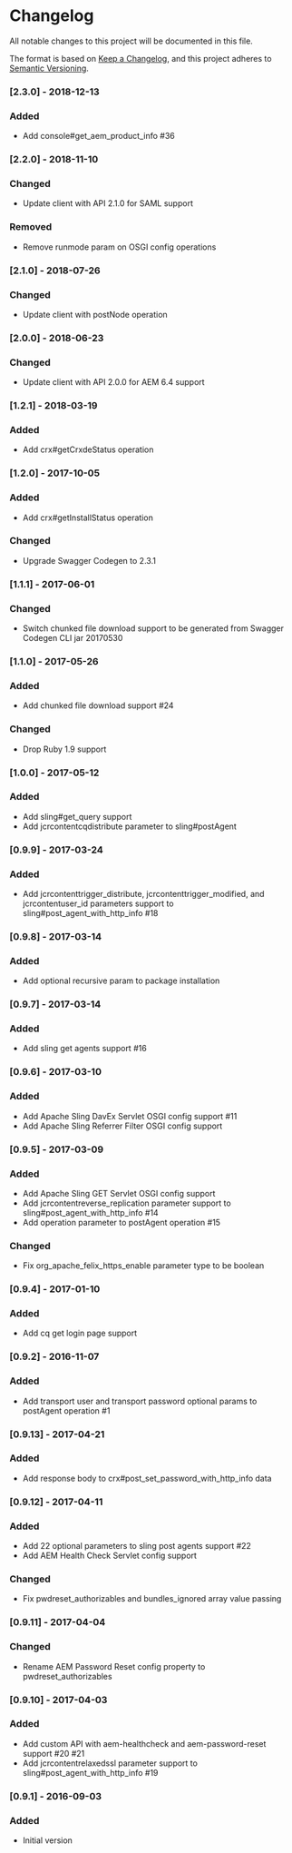 # Changelog
All notable changes to this project will be documented in this file.

The format is based on [Keep a Changelog](https://keepachangelog.com/en/1.0.0/),
and this project adheres to [Semantic Versioning](https://semver.org/spec/v2.0.0.html).

### [2.3.0] - 2018-12-13

### Added
- Add console#get_aem_product_info #36

### [2.2.0] - 2018-11-10

### Changed
- Update client with API 2.1.0 for SAML support

### Removed
- Remove runmode param on OSGI config operations

### [2.1.0] - 2018-07-26

### Changed
- Update client with postNode operation

### [2.0.0] - 2018-06-23

### Changed
- Update client with API 2.0.0 for AEM 6.4 support

### [1.2.1] - 2018-03-19

### Added
- Add crx#getCrxdeStatus operation

### [1.2.0] - 2017-10-05

### Added
- Add crx#getInstallStatus operation

### Changed
- Upgrade Swagger Codegen to 2.3.1

### [1.1.1] - 2017-06-01

### Changed
- Switch chunked file download support to be generated from Swagger Codegen CLI jar 20170530

### [1.1.0] - 2017-05-26

### Added
- Add chunked file download support #24

### Changed
- Drop Ruby 1.9 support

### [1.0.0] - 2017-05-12

### Added
- Add sling#get_query support
- Add jcrcontentcqdistribute parameter to sling#postAgent

### [0.9.9] - 2017-03-24

### Added
- Add jcrcontenttrigger_distribute, jcrcontenttrigger_modified, and jcrcontentuser_id parameters support to sling#post_agent_with_http_info #18

### [0.9.8] - 2017-03-14

### Added
- Add optional recursive param to package installation

### [0.9.7] - 2017-03-14

### Added
- Add sling get agents support #16

### [0.9.6] - 2017-03-10

### Added
- Add Apache Sling DavEx Servlet OSGI config support #11
- Add Apache Sling Referrer Filter OSGI config support

### [0.9.5] - 2017-03-09

### Added
- Add Apache Sling GET Servlet OSGI config support
- Add jcrcontentreverse_replication parameter support to sling#post_agent_with_http_info #14
- Add operation parameter to postAgent operation #15

### Changed
- Fix org_apache_felix_https_enable parameter type to be boolean

### [0.9.4] - 2017-01-10

### Added
- Add cq get login page support

### [0.9.2] - 2016-11-07

### Added
- Add transport user and transport password optional params to postAgent operation #1

### [0.9.13] - 2017-04-21

### Added
- Add response body to crx#post_set_password_with_http_info data

### [0.9.12] - 2017-04-11

### Added
- Add 22 optional parameters to sling post agents support #22
- Add AEM Health Check Servlet config support

### Changed
- Fix pwdreset_authorizables and bundles_ignored array value passing

### [0.9.11] - 2017-04-04

### Changed
- Rename AEM Password Reset config property to pwdreset_authorizables

### [0.9.10] - 2017-04-03

### Added
- Add custom API with aem-healthcheck and aem-password-reset support #20 #21
- Add jcrcontentrelaxedssl parameter support to sling#post_agent_with_http_info #19

### [0.9.1] - 2016-09-03

### Added
- Initial version
